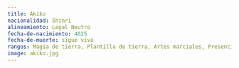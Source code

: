 ```yaml
---
title: Akiko
nacionalidad: Shinri
alineamiento: Legal Neutro
fecha-de-nacimiento: 4025
fecha-de-muerte: sigue viva
rangos: Magia de tierra, Plantilla de tierra, Artes marciales, Presencia
image: akiko.jpg
---
```



